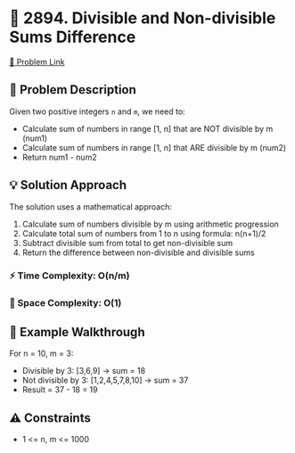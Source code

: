 # 🎯 2894. Divisible and Non-divisible Sums Difference

[🔗 Problem Link](https://leetcode.com/problems/divisible-and-non-divisible-sums-difference/)

## 📝 Problem Description
Given two positive integers `n` and `m`, we need to:
- Calculate sum of numbers in range [1, n] that are NOT divisible by m (num1)
- Calculate sum of numbers in range [1, n] that ARE divisible by m (num2)
- Return num1 - num2

## 💡 Solution Approach
The solution uses a mathematical approach:
1. Calculate sum of numbers divisible by m using arithmetic progression
2. Calculate total sum of numbers from 1 to n using formula: n(n+1)/2
3. Subtract divisible sum from total to get non-divisible sum
4. Return the difference between non-divisible and divisible sums

### ⚡ Time Complexity: O(n/m)
### 💾 Space Complexity: O(1)

## 🧪 Example Walkthrough
For n = 10, m = 3:
- Divisible by 3: [3,6,9] → sum = 18
- Not divisible by 3: [1,2,4,5,7,8,10] → sum = 37
- Result = 37 - 18 = 19

## ⚠️ Constraints
- 1 <= n, m <= 1000